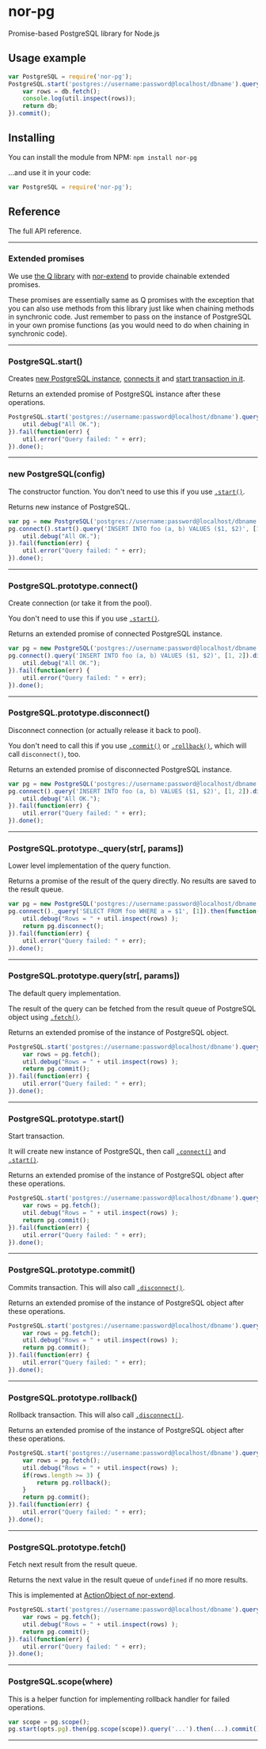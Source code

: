 nor-pg
======

Promise-based PostgreSQL library for Node.js

Usage example
-------------

```javascript
var PostgreSQL = require('nor-pg');
PostgreSQL.start('postgres://username:password@localhost/dbname').query('SELECT * FROM foo').then(function(db) {
	var rows = db.fetch();
	console.log(util.inspect(rows));
	return db;
}).commit();
```

Installing
----------

You can install the module from NPM: `npm install nor-pg`

...and use it in your code:

```javascript
var PostgreSQL = require('nor-pg');
```

Reference
---------

The full API reference.

******************************************************************************

### Extended promises

We use [the Q library](https://github.com/kriskowal/q) with 
[nor-extend](https://github.com/Sendanor/nor-extend) to provide chainable 
extended promises.

These promises are essentially same as Q promises with the exception that you 
can also use methods from this library just like when chaining methods in 
synchronic code. Just remember to pass on the instance of PostgreSQL in your 
own promise functions (as you would need to do when chaining in synchronic 
code).

******************************************************************************

### PostgreSQL.start()

Creates [new PostgreSQL instance](https://github.com/sendanor/nor-pg#new-postgresqlconfig),
[connects it](https://github.com/sendanor/nor-pg#postgresqlprototypeconnect) and 
[start transaction in it](https://github.com/sendanor/nor-pg#postgresqlprototypestart).

Returns an extended promise of PostgreSQL instance after these operations.

```javascript
PostgreSQL.start('postgres://username:password@localhost/dbname').query('INSERT INTO foo (a, b) VALUES ($1, $2)', [1, 2]).commit().then(function() {
	util.debug("All OK.");
}).fail(function(err) {
	util.error("Query failed: " + err);
}).done();
```


******************************************************************************

### new PostgreSQL(config)

The constructor function. You don't need to use this if you use 
[`.start()`](https://github.com/sendanor/nor-pg#postgresqlstart).

Returns new instance of PostgreSQL.

```javascript
var pg = new PostgreSQL('postgres://username:password@localhost/dbname');
pg.connect().start().query('INSERT INTO foo (a, b) VALUES ($1, $2)', [1, 2]).commit().then(function() {
	util.debug("All OK.");
}).fail(function(err) {
	util.error("Query failed: " + err);
}).done();
```


******************************************************************************

### PostgreSQL.prototype.connect()

Create connection (or take it from the pool).

You don't need to use this if you use 
[`.start()`](https://github.com/sendanor/nor-pg#postgresqlstart).

Returns an extended promise of connected PostgreSQL instance.

```javascript
var pg = new PostgreSQL('postgres://username:password@localhost/dbname');
pg.connect().query('INSERT INTO foo (a, b) VALUES ($1, $2)', [1, 2]).disconnect().then(function() {
	util.debug("All OK.");
}).fail(function(err) {
	util.error("Query failed: " + err);
}).done();
```


******************************************************************************

### PostgreSQL.prototype.disconnect()

Disconnect connection (or actually release it back to pool).

You don't need to call this if you use 
[`.commit()`](https://github.com/sendanor/nor-pg#postgresqlprototypecommit) or 
[`.rollback()`](https://github.com/sendanor/nor-pg#postgresqlprototyperollback), 
which will call `disconnect()`, too.

Returns an extended promise of disconnected PostgreSQL instance.

```javascript
var pg = new PostgreSQL('postgres://username:password@localhost/dbname');
pg.connect().query('INSERT INTO foo (a, b) VALUES ($1, $2)', [1, 2]).disconnect().then(function() {
	util.debug("All OK.");
}).fail(function(err) {
	util.error("Query failed: " + err);
}).done();
```


******************************************************************************

### PostgreSQL.prototype._query(str[, params])

Lower level implementation of the query function.

Returns a promise of the result of the query directly. No results are saved to 
the result queue.

```javascript
var pg = new PostgreSQL('postgres://username:password@localhost/dbname');
pg.connect()._query('SELECT FROM foo WHERE a = $1', [1]).then(function(rows) {
	util.debug("Rows = " + util.inspect(rows) );
	return pg.disconnect();
}).fail(function(err) {
	util.error("Query failed: " + err);
}).done();
```


******************************************************************************

### PostgreSQL.prototype.query(str[, params])

The default query implementation.

The result of the query can be fetched from the result queue of PostgreSQL 
object using [`.fetch()`](https://github.com/sendanor/nor-pg#postgresqlprototypefetch).

Returns an extended promise of the instance of PostgreSQL object.

```javascript
PostgreSQL.start('postgres://username:password@localhost/dbname').query('SELECT FROM foo WHERE a = $1', [1]).then(function(pg) {
	var rows = pg.fetch();
	util.debug("Rows = " + util.inspect(rows) );
	return pg.commit();
}).fail(function(err) {
	util.error("Query failed: " + err);
}).done();
```


******************************************************************************

### PostgreSQL.prototype.start()

Start transaction.

It will create new instance of PostgreSQL, then call 
[`.connect()`](https://github.com/sendanor/nor-pg#postgresqlprototypeconnect) 
and 
[`.start()`](https://github.com/sendanor/nor-pg#postgresqlprototypestart).

Returns an extended promise of the instance of PostgreSQL object after these operations.

```javascript
PostgreSQL.start('postgres://username:password@localhost/dbname').query('SELECT FROM foo WHERE a = $1', [1]).then(function(pg) {
	var rows = pg.fetch();
	util.debug("Rows = " + util.inspect(rows) );
	return pg.commit();
}).fail(function(err) {
	util.error("Query failed: " + err);
}).done();
```


******************************************************************************

### PostgreSQL.prototype.commit()

Commits transaction. This will also call 
[`.disconnect()`](https://github.com/sendanor/nor-pg#postgresqlprototypedisconnect).

Returns an extended promise of the instance of PostgreSQL object after these operations.

```javascript
PostgreSQL.start('postgres://username:password@localhost/dbname').query('SELECT FROM foo WHERE a = $1', [1]).then(function(pg) {
	var rows = pg.fetch();
	util.debug("Rows = " + util.inspect(rows) );
	return pg.commit();
}).fail(function(err) {
	util.error("Query failed: " + err);
}).done();
```


******************************************************************************

### PostgreSQL.prototype.rollback()

Rollback transaction. This will also call 
[`.disconnect()`](https://github.com/sendanor/nor-pg#postgresqlprototypedisconnect).

Returns an extended promise of the instance of PostgreSQL object after these operations.

```javascript
PostgreSQL.start('postgres://username:password@localhost/dbname').query('...').query('SELECT * FROM foo WHERE a = $1', [1]).then(function(pg) {
	var rows = pg.fetch();
	util.debug("Rows = " + util.inspect(rows) );
	if(rows.length >= 3) {
		return pg.rollback();
	}
	return pg.commit();
}).fail(function(err) {
	util.error("Query failed: " + err);
}).done();
```


******************************************************************************

### PostgreSQL.prototype.fetch()

Fetch next result from the result queue.

Returns the next value in the result queue of `undefined` if no more results.

This is implemented at [ActionObject of nor-extend](https://github.com/Sendanor/nor-extend/blob/master/lib/ActionObject.js#L32).

```javascript
PostgreSQL.start('postgres://username:password@localhost/dbname').query('SELECT * FROM foo').then(function(pg) {
	var rows = pg.fetch();
	util.debug("Rows = " + util.inspect(rows) );
	return pg.commit();
}).fail(function(err) {
	util.error("Query failed: " + err);
}).done();
```

******************************************************************************

### PostgreSQL.scope(where)

This is a helper function for implementing rollback handler for failed operations.

```javascript
var scope = pg.scope();
pg.start(opts.pg).then(pg.scope(scope)).query('...').then(...).commit().fail(scope.rollback)
```

******************************************************************************
